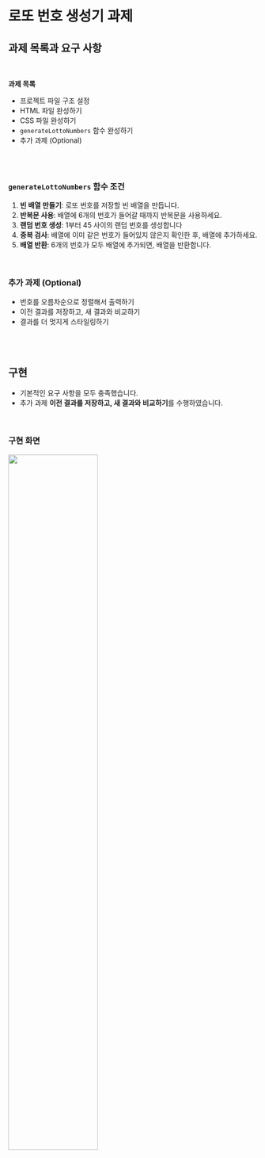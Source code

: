 # 로또 번호 생성기 과제 
## 과제 목록과 요구 사항

<br>

**과제 목록**

* 프로젝트 파일 구조 설정
* HTML 파일 완성하기
* CSS 파일 완성하기
* `generateLottoNumbers` 함수 완성하기
* 추가 과제 (Optional)

<br><br>

### `generateLottoNumbers` 함수 조건
1. **빈 배열 만들기**: 로또 번호를 저장할 빈 배열을 만듭니다.
2. **반복문 사용**: 배열에 6개의 번호가 들어갈 때까지 반복문을 사용하세요.
3. **랜덤 번호 생성**: 1부터 45 사이의 랜덤 번호를 생성합니다
4. **중복 검사**: 배열에 이미 같은 번호가 들어있지 않은지 확인한 후, 배열에 추가하세요.
5. **배열 반환**: 6개의 번호가 모두 배열에 추가되면, 배열을 반환합니다.

<br>

### 추가 과제 (Optional)
* 번호를 오름차순으로 정렬해서 출력하기
* 이전 결과를 저장하고, 새 결과와 비교하기
* 결과를 더 멋지게 스타일링하기

<br><br>

## 구현
* 기본적인 요구 사항을 모두 충족했습니다.
* 추가 과제 **이전 결과를 저장하고, 새 결과와 비교하기**를 수행하였습니다.

<br>

### 구현 화면
<img src='https://github.com/user-attachments/assets/3f1ace07-409a-462b-b42f-43ff55318e80' width="60%" height="60%">
